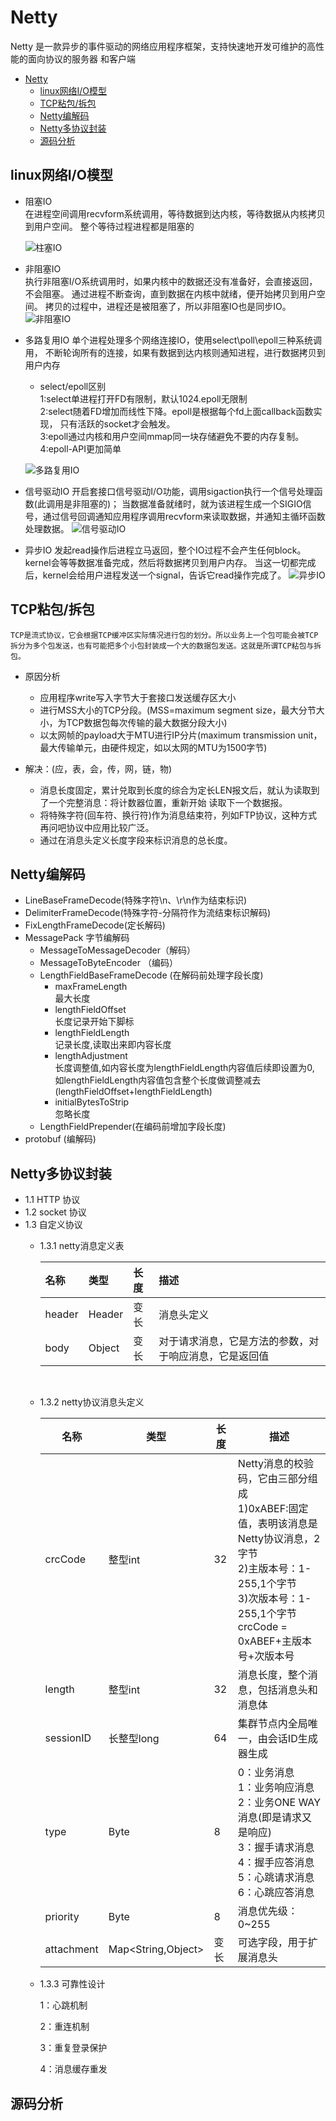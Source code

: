 # Netty
Netty 是一款异步的事件驱动的网络应用程序框架，支持快速地开发可维护的高性能的面向协议的服务器
和客户端

- [Netty](#netty)
  - [linux网络I/O模型](#linux网络io模型)
  - [TCP粘包/拆包](#tcp粘包拆包)
  - [Netty编解码](#netty编解码)
  - [Netty多协议封装](#netty多协议封装)
  - [源码分析](#源码分析)






## linux网络I/O模型
  - 阻塞IO  
    在进程空间调用recvform系统调用，等待数据到达内核，等待数据从内核拷贝到用户空间。
    整个等待过程进程都是阻塞的

    ![柱塞IO](./static/阻塞IO.png)

  - 非阻塞IO  
    执行非阻塞I/O系统调用时，如果内核中的数据还没有准备好，会直接返回，不会阻塞。
    通过进程不断查询，直到数据在内核中就绪，便开始拷贝到用户空间。
    拷贝的过程中，进程还是被阻塞了，所以非阻塞IO也是同步IO。
    ![非阻塞IO](./static/非阻塞IO.png)

  - 多路复用IO
    单个进程处理多个网络连接IO，使用select\poll\epoll三种系统调用，
    不断轮询所有的连接，如果有数据到达内核则通知进程，进行数据拷贝到用户内存  
    - select/epoll区别  
        1:select单进程打开FD有限制，默认1024.epoll无限制  
        2:select随着FD增加而线性下降。epoll是根据每个fd上面callback函数实现，
          只有活跃的socket才会触发。  
        3:epoll通过内核和用户空间mmap同一块存储避免不要的内存复制。  
        4:epoll-API更加简单

    ![多路复用IO](./static/多路复用IO.png)

  - 信号驱动IO
    开启套接口信号驱动I/O功能，调用sigaction执行一个信号处理函数(此调用是非阻塞的)；
    当数据准备就绪时，就为该进程生成一个SIGIO信号，通过信号回调通知应用程序调用recvform来读取数据，并通知主循环函数处理数据。
    ![信号驱动IO](./static/信号驱动IO.png)

  - 异步IO
    发起read操作后进程立马返回，整个IO过程不会产生任何block。
    kernel会等等数据准备完成，然后将数据拷贝到用户内存。
    当这一切都完成后，kernel会给用户进程发送一个signal，告诉它read操作完成了。
    ![异步IO](./static/异步IO.png)

##  TCP粘包/拆包  
    TCP是流式协议，它会根据TCP缓冲区实际情况进行包的划分。所以业务上一个包可能会被TCP  
    拆分为多个包发送，也有可能把多个小包封装成一个大的数据包发送。这就是所谓TCP粘包与拆包。
  - 原因分析  
    - 应用程序write写入字节大于套接口发送缓存区大小
    - 进行MSS大小的TCP分段。(MSS=maximum segment size，最大分节大小，为TCP数据包每次传输的最大数据分段大小)
    - 以太网帧的payload大于MTU进行IP分片(maximum transmission unit，最大传输单元，由硬件规定，如以太网的MTU为1500字节)

  - 解决：(应，表，会，传，网，链，物)  
    - 消息长度固定，累计兑取到长度的综合为定长LEN报文后，就认为读取到了一个完整消息：将计数器位置，重新开始
        读取下一个数据报。
    - 将特殊字符(回车符、换行符)作为消息结束符，列如FTP协议，这种方式再问吧协议中应用比较广泛。
    - 通过在消息头定义长度字段来标识消息的总长度。

## Netty编解码  
   - LineBaseFrameDecode(特殊字符\n、\r\n作为结束标识)  
   - DelimiterFrameDecode(特殊字符-分隔符作为流结束标识解码)
   - FixLengthFrameDecode(定长解码)
   - MessagePack 字节编解码  
     - MessageToMessageDecoder（解码） 
     - MessageToByteEncoder （编码）  
     - LengthFieldBaseFrameDecode (在解码前处理字段长度)
       * maxFrameLength  
             最大长度
       * lengthFieldOffset   
            长度记录开始下脚标
       * lengthFieldLength   
            记录长度,读取出来即内容长度
       * lengthAdjustment   
            长度调整值,如内容长度为lengthFieldLength内容值后续即设置为0,
            如lengthFieldLength内容值包含整个长度做调整减去(lengthFieldOffset+lengthFieldLength)
        * initialBytesToStrip  
            忽略长度    
     - LengthFieldPrepender(在编码前增加字段长度)  
   - protobuf (编解码)
   
   
    
## Netty多协议封装   
   - 1.1 HTTP 协议  
   - 1.2 socket 协议
   - 1.3 自定义协议    
     - 1.3.1 netty消息定义表

         | 名称     | 类型     | 长度   | 描述                          |
         | :----- | :----- | :--- | :-------------------------- |
         | header | Header | 变长   | 消息头定义                       |
         | body   | Object | 变长   | 对于请求消息，它是方法的参数，对于响应消息，它是返回值 |

         ​

     - 1.3.2 netty协议消息头定义

       | 名称         | 类型                 | 长度   | 描述                                       |
       | ---------- | ------------------ | ---- | ---------------------------------------- |
       | crcCode    | 整型int              | 32   | Netty消息的校验码，它由三部分组成<br>1)0xABEF:固定值，表明该消息是Netty协议消息，2字节<br>2)主版本号：1-255,1个字节<br>3)次版本号：1-255,1个字节<br> crcCode = 0xABEF+主版本号+次版本号 |
       | length     | 整型int              | 32   | 消息长度，整个消息，包括消息头和消息体                      |
       | sessionID  | 长整型long            | 64   | 集群节点内全局唯一，由会话ID生成器生成                     |
       | type       | Byte               | 8    | 0：业务消息<br> 1：业务响应消息<br> 2：业务ONE WAY 消息(即是请求又是响应)<br> 3：握手请求消息<br> 4：握手应答消息<br> 5：心跳请求消息<br> 6：心跳应答消息 |
       | priority   | Byte               | 8    | 消息优先级：0~255                              |
       | attachment | Map<String,Object> | 变长   | 可选字段，用于扩展消息头                             |

     - 1.3.3 可靠性设计

          1：心跳机制

          2：重连机制

          3：重复登录保护

          4：消息缓存重发

## 源码分析